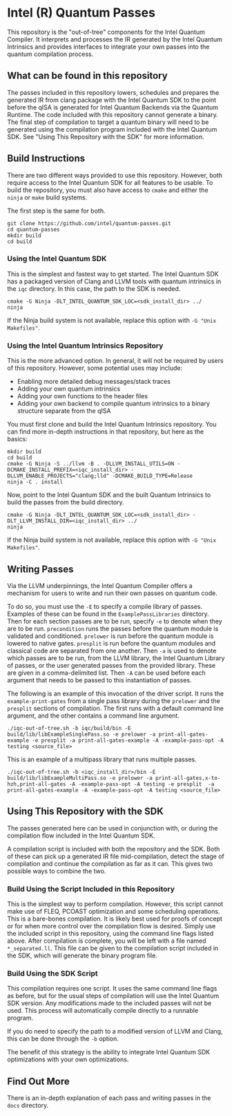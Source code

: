 # Intel (R) Quantum Passes

This repository is the "out-of-tree" components for the Intel Quantum Compiler.  It interprets and processes the IR generated by the Intel Quantum Intrinsics and provides interfaces to integrate your own passes into the quantum compilation process.

## What can be found in this repository
The passes included in this repository lowers, schedules and prepares the generated IR from clang package with the Intel Quantum SDK to the point before the qISA is generated for Intel Quantum Backends via the Quantum Runtime.  The code included with this repository cannot generate a binary. The final step of compilation to target a quantum binary will need to be generated using the compilation program included with the Intel Quantum SDK.  See "Using This Repository with the SDK" for more information.

## Build Instructions
There are two different ways provided to use this repository.  However, both require access to the Intel Quantum SDK for all features to be usable.  To build the repository, you must also have access to `cmake` and either the `ninja` or `make` build systems.

The first step is the same for both.

```
git clone https://github.com/intel/quantum-passes.git
cd quantum-passes
mkdir build
cd build
```

### Using the Intel Quantum SDK
This is the simplest and fastest way to get started.  The Intel Quantum SDK has a packaged version of Clang and LLVM tools with quantum intrinsics in the `iqc` directory.  In this case, the path to the SDK is needed.

```
cmake -G Ninja -DLT_INTEL_QUANTUM_SDK_LOC=<sdk_install_dir> ../
ninja
```

If the Ninja build system is not available, replace this option with `-G "Unix Makefiles"`.

### Using the Intel Quantum Intrinsics Repository
This is the more advanced option.  In general, it will not be required by users of this repository.  However, some potential uses may include:
- Enabling more detailed debug messages/stack traces
- Adding your own quantum intrinsics
- Adding your own functions to the header files
- Adding your own backend to compile quantum intrinsics to a binary structure separate from the qISA

You must first clone and build the Intel Quantum Intrinsics repository.  You can find more in-depth instructions in that repository, but here as the basics:

```
mkdir build
cd build
cmake -G Ninja -S ../llvm -B . -DLLVM_INSTALL_UTILS=ON -DCMAKE_INSTALL_PREFIX=<iqc_install_dir> -DLLVM_ENABLE_PROJECTS="clang;lld" -DCMAKE_BUILD_TYPE=Release
ninja -C . install
```

Now, point to the Intel Quantum SDK and the built Quantum Intrinsics to build the passes from the build directory.

```
cmake -G Ninja -DLT_INTEL_QUANTUM_SDK_LOC=<sdk_install_dir> -DLT_LLVM_INSTALL_DIR=<iqc_install_dir> ../
ninja
```

If the Ninja build system is not available, replace this option with `-G "Unix Makefiles"`.

## Writing Passes
Via the LLVM underpinnings, the Intel Quantum Compiler offers a mechanism for users to write and run their own passes on quantum code.

To do so, you must use the `-E` to specify a compile library of passes. Examples of these can be found in the `ExamplePassLibraries` directory.  Then for each section passes are to be run, specify `-e` to denote when they are to be run.  `precondition` runs the passes before the quantum module is validated and conditioned. `prelower` is run before the quantum module is lowered to native gates. `presplit` is run before the quantum modules and classical code are separated from one another.  Then `-a` is used to denote which passes are to be run, from the LLVM library, the Intel Quantum Library of passes, or the user generated passes from the provided library.  These are given in a comma-delimited list.  Then `-A` can be used before each argument that needs to be passed to this instantiation of passes.

The following is an example of this invocation of the driver script. It runs the `example-print-gates` from a single pass library during the `prelower` and the `presplit` sections of compilation.  The first runs with a default command line argument, and the other contains a command line argument.

```
./iqc-out-of-tree.sh -b iqc/build/bin -E build/lib/libExampleSinglePass.so -e prelower -a print-all-gates-example -e presplit -a print-all-gates-example -A -example-pass-opt -A testing <source_file>
```

This is an example of a multipass library that runs multiple passes.

```
./iqc-out-of-tree.sh -b <iqc_install_dir>/bin -E build/lib/libExampleMultiPass.so -e prelower -a print-all-gates,x-to-hzh,print-all-gates -A -example-pass-opt -A testing -e presplit  -a print-all-gates-example -A -example-pass-opt -A testing <source_file>
```

## Using This Repository with the SDK
The passes generated here can be used in conjunction with, or during the compilation flow included in the Intel Quantum SDK.

A compilation script is included with both the repository and the SDK.  Both of these can pick up a generated IR file mid-compilation, detect the stage of compilation and continue the compilation as far as it can.  This gives two possible ways to combine the two.

### Build Using the Script Included in this Repository
This is the simplest way to perform compilation.  However, this script cannot make use of FLEQ, PCOAST optimization and some scheduling operations. This is a bare-bones compilation. It is likely best used for proofs of concept or for when more control over the compilation flow is desired. Simply use the included script in this repository, using the command line flags listed above.  After compilation is complete, you will be left with a file named `*_separated.ll`.  This file can be given to the compilation script included in the SDK, which will generate the binary program file.

### Build Using the SDK Script
This compilation requires one script.  It uses the same command line flags as before, but for the usual steps of compilation will use the Intel Quantum SDK version.  Any modifications made to the included passes will not be used.  This process will automatically compile directly to a runnable program.

If you do need to specify the path to a modified version of LLVM and Clang, this can be done through the `-b` option.

The benefit of this strategy is the ability to integrate Intel Quantum SDK optimizations with your own optimizations.

## Find Out More
There is an in-depth explanation of each pass and writing passes in the `docs` directory.